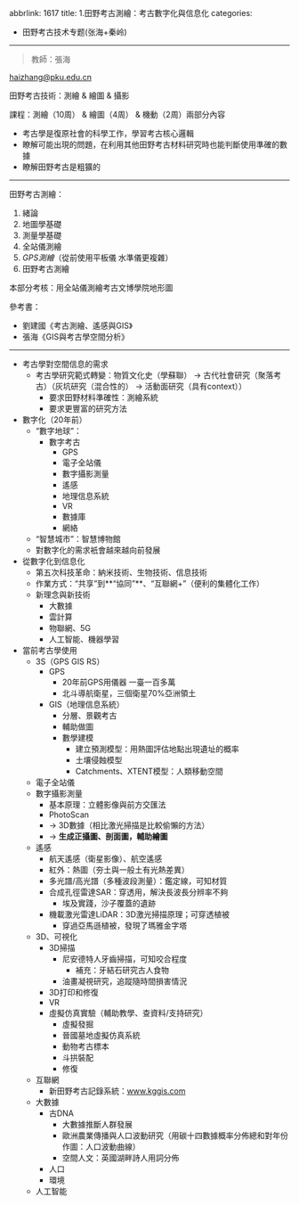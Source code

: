 abbrlink: 1617
title: 1.田野考古測繪：考古數字化與信息化
categories:
  - 田野考古技术专题(张海+秦岭)
---
> 教師：張海

haizhang@pku.edu.cn

田野考古技術：測繪 & 繪圖 & 攝影

課程：測繪（10周） & 繪圖（4周） & 機動（2周）兩部分內容

- 考古學是復原社會的科學工作，學習考古核心邏輯
- 瞭解可能出現的問題，在利用其他田野考古材料研究時也能判斷使用準確的數據
- 瞭解田野考古是粗獷的

***

田野考古測繪：

1. 緒論
2. 地圖學基礎
3. 測量學基礎
4. 全站儀測繪
5. *GPS測繪*（從前使用平板儀 水準儀更複雜）
6. 田野考古測繪

本部分考核：用全站儀測繪考古文博學院地形圖

參考書：

- 劉建國《考古測繪、遙感與GIS》
- 張海《GIS與考古學空間分析》

***

- 考古學對空間信息的需求
	- 考古學研究範式轉變：物質文化史（學蘇聯） → 古代社會研究（聚落考古）（灰坑研究（混合性的） → 活動面研究（具有context））
		- 要求田野材料準確性：測繪系統
		- 要求更豐富的研究方法
- 數字化（20年前）
	- “數字地球”：
		- 數字考古
			- GPS
			- 電子全站儀
			- 數字攝影測量
			- 遙感
			- 地理信息系統
			- VR
			- 數據庫
			- 網絡
	- “智慧城市”：智慧博物館
	- 對數字化的需求衹會越來越向前發展
- 從數字化到信息化
	- 第五次科技革命：納米技術、生物技術、信息技術
	- 作業方式：“共享”到**“協同”**、“互聯網+”（便利的集體化工作）
	- 新理念與新技術
		- 大數據
		- 雲計算
		- 物聯網、5G
		- 人工智能、機器學習
- 當前考古學使用
	- 3S（GPS GIS RS）
		- GPS
			- 20年前GPS用儀器 一臺一百多萬
			- 北斗導航衛星，三個衛星70%亞洲領土
		- GIS（地理信息系統）
			- 分層、景觀考古
			- 輔助做圖
			- 數學建模
				- 建立預測模型：用熱圖評估地點出現遺址的概率
				- 土壤侵蝕模型
				- Catchments、XTENT模型：人類移動空間
	- 電子全站儀
	- 數字攝影測量
		- 基本原理：立體影像與前方交匯法
		- PhotoScan
		- → 3D數據（相比激光掃描是比較偷懶的方法）
		- → **生成正攝圖、剖面圖，輔助繪圖**
	- 遙感
		- 航天遙感（衛星影像）、航空遙感
		- 紅外：熱圖（夯土與一般土有光熱差異）
		- 多光譜/高光譜（多種波段測量）：鑑定線，可知材質
		- 合成孔徑雷達SAR：穿透用，解決長波長分辨率不夠
			- 埃及實踐，沙子覆蓋的遺跡
		- 機載激光雷達LiDAR：3D激光掃描原理；可穿透植被
			- 穿過亞馬遜植被，發現了瑪雅金字塔
	- 3D、可視化
		- 3D掃描
			- 尼安德特人牙齒掃描，可知咬合程度
				- 補充：牙結石研究古人食物
			- 油畫凝視研究，追蹤隨時間損害情況
		- 3D打印和修復
		- VR
		- 虛擬仿真實驗（輔助教學、查資料/支持研究）
			- 虛擬發掘
			- 晉國墓地虛擬仿真系統
			- 動物考古標本
			- 斗拱裝配
			- 修復
	- 互聯網
		- 新田野考古記錄系統：www.kggis.com
	- 大數據
		- 古DNA
			- 大數據推斷人群發展
			- 歐洲農業傳播與人口波動研究（用碳十四數據概率分佈總和對年份作圖：人口波動曲線）
			- 空間人文：英國湖畔詩人用詞分佈
		- 人口
		- 環境
	- 人工智能